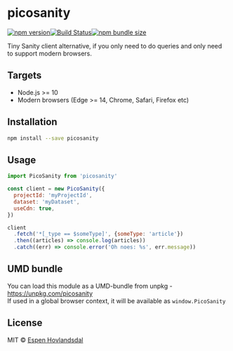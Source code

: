# picosanity

[![npm version](https://img.shields.io/npm/v/picosanity.svg?style=flat-square)](http://browsenpm.org/package/picosanity)[![Build Status](https://img.shields.io/travis/rexxars/picosanity/main.svg?style=flat-square)](https://travis-ci.org/rexxars/picosanity)[![npm bundle size](https://img.shields.io/bundlephobia/minzip/picosanity?style=flat-square)](https://bundlephobia.com/result?p=picosanity)

Tiny Sanity client alternative, if you only need to do queries and only need to support modern browsers.

## Targets

- Node.js >= 10
- Modern browsers (Edge >= 14, Chrome, Safari, Firefox etc)

## Installation

```bash
npm install --save picosanity
```

## Usage

```js
import PicoSanity from 'picosanity'

const client = new PicoSanity({
  projectId: 'myProjectId',
  dataset: 'myDataset',
  useCdn: true,
})

client
  .fetch('*[_type == $someType]', {someType: 'article'})
  .then((articles) => console.log(articles))
  .catch((err) => console.error('Oh noes: %s', err.message))
```

## UMD bundle

You can load this module as a UMD-bundle from unpkg - https://unpkg.com/picosanity  
If used in a global browser context, it will be available as `window.PicoSanity`

## License

MIT © [Espen Hovlandsdal](https://espen.codes/)
